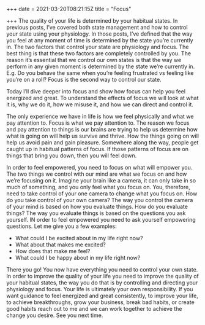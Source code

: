 +++
date = 2021-03-20T08:21:15Z
title = "Focus"

+++
The quality of your life is determined by your habitual states. In previous posts, I’ve covered both state management and how to control your state using your physiology. In those posts, I’ve defined that the way you feel at any moment of time is determined by the state you’re currently in. The two factors that control your state are physiology and focus. The best thing is that these two factors are completely controlled by you. The reason it’s essential that we control our own states is that the way we perform in any given moment is determined by the state we’re currently in. E.g. Do you behave the same when you’re feeling frustrated vs feeling like you’re on a roll? Focus is the second way to control our state.

Today I’ll dive deeper into focus and show how focus can help you feel energized and great. To understand the effects of focus we will look at what it is, why we do it, how we misuse it, and how we can direct and control it.

The only experience we have in life is how we feel physically and what we pay attention to. Focus is what we pay attention to. The reason we focus and pay attention to things is our brains are trying to help us determine how what is going on will help us survive and thrive. How the things going on will help us avoid pain and gain pleasure. Somewhere along the way, people get caught up in habitual patterns of focus. If those patterns of focus are on things that bring you down, then you will feel down.

In order to feel empowered, you need to focus on what will empower you. The two things we control with our mind are what we focus on and how we’re focusing on it. Imagine your brain like a camera, it can only take in so much of something, and you only feel what you focus on. You, therefore, need to take control of your one camera to change what you focus on. How do you take control of your own camera? The way you control the camera of your mind is based on how you evaluate things. How do you evaluate things? The way you evaluate things is based on the questions you ask yourself. IN order to feel empowered you need to ask yourself empowering questions. Let me give you a few examples:

* What could I be excited about in my life right now?
* What about that makes me excited?
* How does that make me feel?
* What could I be happy about in my life right now?

There you go! You now have everything you need to control your own state. In order to improve the quality of your life you need to improve the quality of your habitual states, the way you do that is by controlling and directing your physiology and focus. Your life is ultimately your own responsibility. If you want guidance to feel energized and great consistently, to improve your life, to achieve breakthroughs, grow your business, break bad habits, or create good habits reach out to me and we can work together to achieve the change you desire. See you next time.
